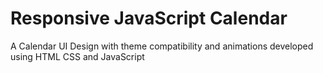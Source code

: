 # Responsive JavaScript Calendar
 A Calendar UI Design with theme compatibility and animations developed using HTML CSS and JavaScript
